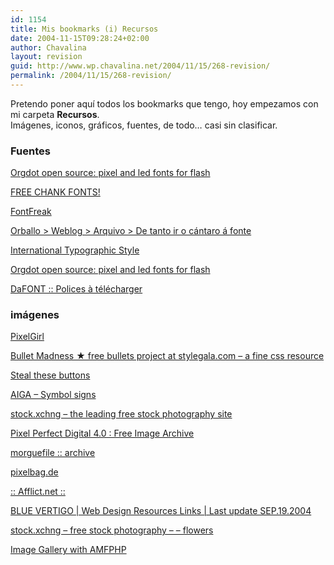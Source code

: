 ```yaml
---
id: 1154
title: Mis bookmarks (i) Recursos
date: 2004-11-15T09:28:24+02:00
author: Chavalina
layout: revision
guid: http://www.wp.chavalina.net/2004/11/15/268-revision/
permalink: /2004/11/15/268-revision/
---
```

Pretendo poner aqu&iacute; todos los bookmarks que tengo, hoy empezamos con mi carpeta **Recursos**.  
Imágenes, iconos, gráficos, fuentes, de todo… casi sin clasificar.

### Fuentes </p> 

[Orgdot open source: pixel and led fonts for flash](http://www.orgdot.com/aliasfonts/) 

[FREE CHANK FONTS!](http://www.chank.com/freefonts.php) 

[FontFreak](http://www.fontfreak.com/index2.htm) 

[Orballo > Weblog > Arquivo > De tanto ir o cántaro á fonte](http://orballo.f2o.org/weblog/arquivo/000049.html) 

[International Typographic Style](http://webpages.marshall.edu/%7Ebruggemann1/international_typographic_style1.htm) 

[Orgdot open source: pixel and led fonts for flash](http://www.orgdot.com/aliasfonts/) 

[DaFONT :: Polices &agrave; télécharger](http://www.dafont.com/) 

### imágenes

[PixelGirl](http://www.pixelgirlpresents.com/icons.php?page=2&cat=pc) 

[Bullet Madness &#9733; free bullets project at stylegala.com &#8211; a fine css resource](http://www.stylegala.com/archive/bulletmadness/) 

[Steal these buttons](http://www.gtmcknight.com/buttons/blogware.php) 

[AIGA &#8211; Symbol signs](http://www.aiga.org/content.cfm?ContentID=147) 

[stock.xchng &#8211; the leading free stock photography site](http://www.sxc.hu/) 

[Pixel Perfect Digital 4.0 : Free Image Archive](http://www.pixelperfectdigital.com/) 

[morguefile :: archive](http://www.morguefile.com/archive/index.php) 

[pixelbag.de](http://www.pixelbag.de/) 

[:: Afflict.net ::](http://www.afflict.net/) 

[BLUE VERTIGO | Web Design Resources Links | Last update SEP.19.2004](http://www.bluevertigo.com.ar/bluevertigo.htm) 

[stock.xchng &#8211; free stock photography &#8211; &#8211; flowers](http://sxc.hu/browse.phtml?f=s&c=117&p=5) 

[Image Gallery with AMFPHP](http://www.sephiroth.it/file_detail.php?id=119)